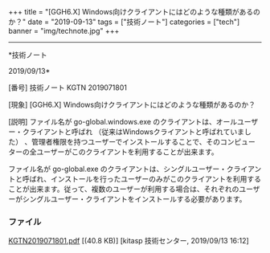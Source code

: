 ﻿+++
title = "[GGH6.X] Windows向けクライアントにはどのような種類があるのか？"
date = "2019-09-13"
tags = ["技術ノート"]
categories = ["tech"]
banner = "img/technote.jpg"
+++

-----------------------------------------------------------------------------------------------------------------------------

*技術ノート

2019/09/13*


[番号]
技術ノート KGTN 2019071801

[現象]
[GGH6.X] Windows向けクライアントにはどのような種類があるのか？

[説明]
ファイル名が go-global.windows.exe
のクライアントは、オールユーザー・クライアントと呼ばれ
（従来はWindowsクライアントと呼ばれていました）
、管理者権限を持つユーザーでインストールすることで、そのコンピューターの全ユーザーがこのクライアントを利用することが出来ます。

ファイル名が go-global.exe
のクライアントは、シングルユーザー・クライアントと呼ばれ、インストールを行ったユーザーのみがこのクライアントを利用することが出来ます。従って、複数のユーザーが利用する場合は、それぞれのユーザーがシングルユーザー・クライアントをインストールする必要があります。


### ファイル

 
 


[KGTN2019071801.pdf](http://techreport.kitasp.net/attachments/download/4338/KGTN2019071801.pdf)
 [(40.8 KB)] [kitasp 技術センター, 2019/09/13
16:12]


 


 

